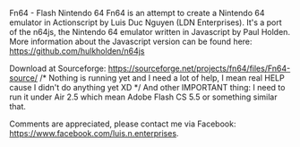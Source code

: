 Fn64 - Flash Nintendo 64
Fn64 is an attempt to create a Nintendo 64 emulator in Actionscript by Luis Duc Nguyen (LDN Enterprises). It's a port of the n64js, the Nintendo 64 emulator written in Javascript by Paul Holden. More information about the Javascript version can be found here: https://github.com/hulkholden/n64js

Download at Sourceforge: https://sourceforge.net/projects/fn64/files/Fn64-source/
/*
Nothing is running yet and I need a lot of help, I mean real HELP cause I didn't do anything yet XD
 */
 And other IMPORTANT thing: I need to run it under Air 2.5 which mean Adobe Flash CS 5.5 or something similar that.
 
 Comments are appreciated, please contact me via Facebook: https://www.facebook.com/luis.n.enterprises.
